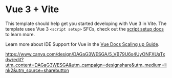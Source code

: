 # Vue 3 + Vite

This template should help get you started developing with Vue 3 in Vite. The template uses Vue 3 `<script setup>` SFCs, check out the [script setup docs](https://v3.vuejs.org/api/sfc-script-setup.html#sfc-script-setup) to learn more.

Learn more about IDE Support for Vue in the [Vue Docs Scaling up Guide](https://vuejs.org/guide/scaling-up/tooling.html#ide-support).

https://www.canva.com/design/DAGaG3WESGA/5_VB79U6s4UyONFXUaTxdw/edit?utm_content=DAGaG3WESGA&utm_campaign=designshare&utm_medium=link2&utm_source=sharebutton
